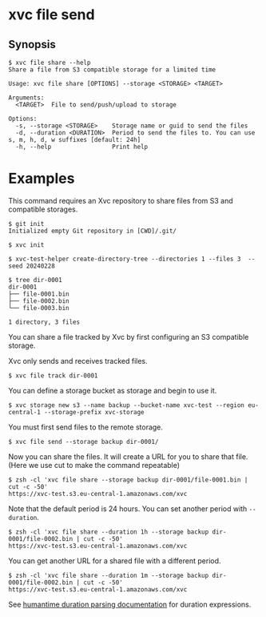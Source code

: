 # xvc file send

## Synopsis

```console
$ xvc file share --help
Share a file from S3 compatible storage for a limited time

Usage: xvc file share [OPTIONS] --storage <STORAGE> <TARGET>

Arguments:
  <TARGET>  File to send/push/upload to storage

Options:
  -s, --storage <STORAGE>    Storage name or guid to send the files
  -d, --duration <DURATION>  Period to send the files to. You can use s, m, h, d, w suffixes [default: 24h]
  -h, --help                 Print help

```

# Examples

This command requires an Xvc repository to share files from S3 and compatible storages.

```console
$ git init
Initialized empty Git repository in [CWD]/.git/

$ xvc init

$ xvc-test-helper create-directory-tree --directories 1 --files 3  --seed 20240228

$ tree dir-0001
dir-0001
├── file-0001.bin
├── file-0002.bin
└── file-0003.bin

1 directory, 3 files

```

You can share a file tracked by Xvc by first configuring an S3 compatible storage.

Xvc only sends and receives tracked files.

```console
$ xvc file track dir-0001
```

You can define a storage bucket as storage and begin to use it.

```console
$ xvc storage new s3 --name backup --bucket-name xvc-test --region eu-central-1 --storage-prefix xvc-storage

```

You must first send files to the remote storage.

```console
$ xvc file send --storage backup dir-0001/
```

Now you can share the files. It will create a URL for you to share that file. (Here we use cut to make the command repeatable)

```console
$ zsh -cl 'xvc file share --storage backup dir-0001/file-0001.bin | cut -c -50'
https://xvc-test.s3.eu-central-1.amazonaws.com/xvc

```

Note that the default period is 24 hours. You can set another period with `--duration`.

```console
$ zsh -cl 'xvc file share --duration 1h --storage backup dir-0001/file-0002.bin | cut -c -50'
https://xvc-test.s3.eu-central-1.amazonaws.com/xvc

```

You can get another URL for a shared file with a different period.

```console
$ zsh -cl 'xvc file share --duration 1m --storage backup dir-0001/file-0002.bin | cut -c -50'
https://xvc-test.s3.eu-central-1.amazonaws.com/xvc

```

See [humantime duration parsing
documentation](https://docs.rs/humantime/latest/humantime/fn.parse_duration.html)
for duration expressions.
